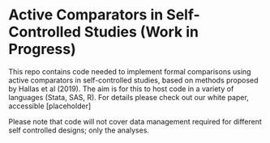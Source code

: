 # Active Comparators in Self-Controlled Studies (Work in Progress) 
This repo contains code needed to implement formal comparisons using active comparators in self-controlled studies, based on methods proposed by Hallas et al (2019). The aim is for this to host code in a variety of languages (Stata, SAS, R). For details please check out our white paper, accessible [placeholder] 

Please note that code will not cover data management required for different self controlled designs; only the analyses. 
